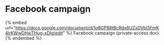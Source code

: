 # Facebook campaign

{% embed url="https://docs.google.com/document/d/1o8GP88tBcRdx6UZxDVbl3FmK4lrKWwDHxjTHug-xDlg/edit" %}
Facebook campaign (private-access doc)
{% endembed %}
